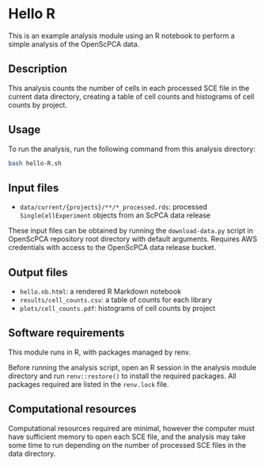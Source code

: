 # Hello R

This is an example analysis module using an R notebook to perform a simple analysis of the OpenScPCA data.

## Description

This analysis counts the number of cells in each processed SCE file in the current data directory, creating a table of cell counts and histograms of cell counts by project.

## Usage

To run the analysis, run the following command from this analysis directory:

```bash
bash hello-R.sh
```

## Input files

- `data/current/{projects}/**/*_processed.rds`: processed `SingleCellExperiment` objects from an ScPCA data release

These input files can be obtained by running the `download-data.py` script in OpenScPCA repository root directory with default arguments.
Requires AWS credentials with access to the OpenScPCA data release bucket.

## Output files

- `hello.nb.html`: a rendered R Markdown notebook
- `results/cell_counts.csv`: a table of counts for each library
- `plots/cell_counts.pdf`: histograms of cell counts by project

## Software requirements

This module runs in R, with packages managed by renv.

Before running the analysis script, open an R session in the analysis module directory and run `renv::restore()` to install the required packages.
All packages required are listed in the `renv.lock` file.

## Computational resources

Computational resources required are minimal, however the computer must have sufficient memory to open each SCE file, and the analysis may take some time to run depending on the number of processed SCE files in the data directory.
